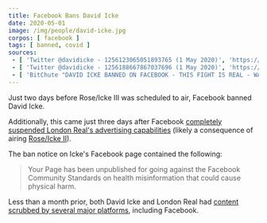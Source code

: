 ```yaml
---
title: Facebook Bans David Icke
date: 2020-05-01
image: /img/people/david-icke.jpg
corpos: [ facebook ]
tags: [ banned, covid ]
sources:
 - [ 'Twitter @davidicke - 1256123065051893765 (1 May 2020)', 'https://archive.vn/okspC' ]
 - [ 'Twitter @davidicke - 1256188667867037696 (1 May 2020)', 'https://archive.vn/ABr4b' ]
 - [ 'BitChute "DAVID ICKE BANNED ON FACEBOOK - THIS FIGHT IS REAL - WATCH ROSE/ICKE III SUN MAY 3 - DIGITAL FREED.." by London Real (1 May 2020)', 'https://www.bitchute.com/video/xeDHYewI_30/' ]
---
```


Just two days before Rose/Icke III was scheduled to air, Facebook banned David Icke.

Additionally, this came just three days after Facebook [completely suspended London Real's advertising capabilities](/events/facebook-suspends-london-real-ad-capabilities/) (likely a consequence of airing [Rose/Icke II](/events/youtube-removes-rose-icke-ii/)).

The ban notice on Icke's Facebook page contained the following:
> Your Page has been unpublished for going against the Facebook Community Standards on health misinformation that could cause physical harm.

Less than a month prior, both David Icke and London Real had [content scrubbed by several major platforms](/events/london-real-and-david-icke-have-content-removed-from-several-major-platforms/), including Facebook.
